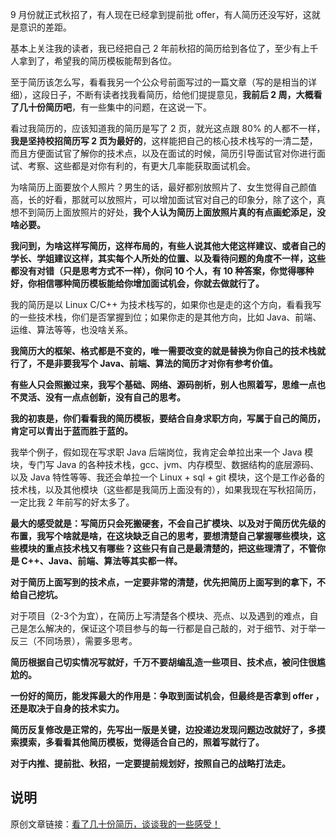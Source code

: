 9 月份就正式秋招了，有人现在已经拿到提前批 offer，有人简历还没写好，这就是意识的差距。

基本上关注我的读者，我已经把自己 2 年前秋招的简历给到各位了，至少有上千人拿到了，希望我的简历模板能帮到各位。

至于简历该怎么写，看看我另一个公众号前面写过的一篇文章（写的是相当的详细），这段日子，不断有读者找我看简历，给他们提提意见，**我前后 2 周，大概看了几十份简历吧**，有一些集中的问题，在这说一下。

看过我简历的，应该知道我的简历是写了 2 页，就光这点跟 80% 的人都不一样，**我是坚持校招简历写 2 页为最好的**，这样能把自己的核心技术栈写的一清二楚，而且方便面试官了解你的技术点，以及在面试的时候，简历引导面试官对你进行面试、考察、这些都是对你有利的，有更大几率能获取面试机会。

为啥简历上面要放个人照片？男生的话，最好都别放照片了、女生觉得自己颜值高，长的好看，那就可以放照片，可以增加面试官对自己的印象分，除了这个，真想不到简历上面放照片的好处，**我个人认为简历上面放照片真的有点画蛇添足，没啥必要。**

**我问到，为啥这样写简历，这样布局的，有些人说其他大佬这样建议、或者自己的学长、学姐建议这样，其实每个人所处的位置、以及看待问题的角度不一样，这些都没有对错（只是思考方式不一样），你问 10 个人，有 10 种答案，你觉得哪种好，你相信哪种简历模板能给你增加面试机会，你就去做就行了。**

我的简历是以 Linux C/C++ 为技术栈写的，如果你也是走的这个方向，看看我写的一些技术栈，你们是否掌握到位；如果你走的是其他方向，比如 Java、前端、运维、算法等等，也没啥关系。

**我简历大的框架、格式都是不变的，唯一需要改变的就是替换为你自己的技术栈就行了，不是非要我写个 Java、前端、算法的简历才对你有参考价值。**

**有些人只会照搬过来，我写个基础、网络、源码剖析，别人也照着写，思维一点也不灵活、没有一点点创新，没有自己的思考。**

**我的初衷是，你们看看我的简历模板，要结合自身求职方向，写属于自己的简历，肯定可以青出于蓝而胜于蓝的。**

我举个例子，假如现在写求职 Java 后端岗位，我肯定会单拉出来一个 Java 模块，专门写 Java 的各种技术栈，gcc、jvm、内存模型、数据结构的底层源码、以及 Java 特性等等、我还会单拉一个 Linux + sql + git 模块，这个是工作必备的技术栈，以及其他模块（这些都是我简历上面没有的），如果我现在写秋招简历，一定比我 2 年前写的好太多了。

**最大的感受就是：写简历只会死搬硬套，不会自己扩模块、以及对于简历优先级的布置，我写个啥就是啥，在这块缺乏自己的思考，要想清楚自己掌握哪些模块，这些模块的重点技术栈又有哪些？这些只有自己是最清楚的，把这些理清了，不管你是 C++、Java、前端、算法等其实都一样。**

**对于简历上面写到的技术点，一定要非常的清楚，优先把简历上面写到的拿下，不给自己挖坑。**

对于项目（2-3个为宜），在简历上写清楚各个模块、亮点、以及遇到的难点，自己是怎么解决的，保证这个项目参与的每一行都是自己敲的，对于细节、对于举一反三（不同场景），需要多思考。

**简历根据自己切实情况写就好，千万不要胡编乱造一些项目、技术点，被问住很尴尬的。**

**一份好的简历，能发挥最大的作用是：争取到面试机会，但最终是否拿到 offer ，还是取决于自身的技术实力。**

**简历反复修改是正常的，先写出一版是关键，边投递边发现问题边改就好了，多摸索摸索，多看看其他简历模板，觉得适合自己的，照着写就行了。**

**对于内推、提前批、秋招，一定要提前规划好，按照自己的战略打法走。**

## 说明

原创文章链接：[看了几十份简历，谈谈我的一些感受！](https://mp.weixin.qq.com/s?__biz=MzI5Mjk2NTEwMA==&mid=2247483670&idx=1&sn=1dfd6db7992f7ae43ed3c86c1b79b5b0&chksm=ec781e95db0f9783b6e99cc09207d665f0014700a1ad6cbed1f53ea4532e8bda0ba7b54037a8&token=1605937690&lang=zh_CN#rd)
